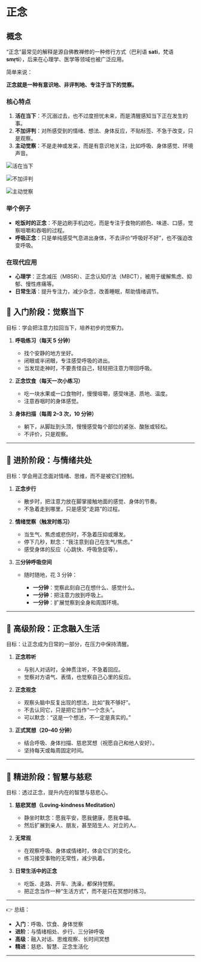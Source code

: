 # 正念

## 概念

“正念”最常见的解释是源自佛教禅修的一种修行方式（巴利语 **sati**，梵语 **smṛti**），后来在心理学、医学等领域也被广泛应用。

简单来说：

**正念就是一种有意识地、非评判地、专注于当下的觉察。**

### 核心特点

1. **活在当下**：不沉溺过去，也不过度担忧未来，而是清醒感知当下正在发生的事。
2. **不加评判**：对所感受到的情绪、想法、身体反应，不贴标签、不急于改变，只是观察。
3. **主动觉察**：不是走神或发呆，而是有意识地关注，比如呼吸、身体感觉、环境声音。

![活在当下](/mindfulness/活在当下.png)

![不加评判](/mindfulness/不加评判.png)

![主动觉察](/mindfulness/主动觉察.png)

### 举个例子

* **吃饭时的正念**：不是边刷手机边吃，而是专注于食物的颜色、味道、口感，觉察咀嚼和吞咽的过程。
* **呼吸正念**：只是单纯感受气息进出身体，不去评价“呼吸好不好”，也不强迫改变呼吸。

### 在现代应用

* **心理学**：正念减压（MBSR）、正念认知疗法（MBCT），被用于缓解焦虑、抑郁、慢性疼痛等。
* **日常生活**：提升专注力，减少杂念，改善睡眠，帮助情绪调节。


## 🌱 入门阶段：觉察当下

目标：学会把注意力拉回当下，培养初步的觉察力。

1. **呼吸练习（每天 5 分钟）**

   * 找个安静的地方坐好。
   * 闭眼或半闭眼，专注感受呼吸的进出。
   * 当发现走神时，不要责怪自己，轻轻把注意力带回呼吸。

2. **正念饮食（每天一次小练习）**

   * 吃一块水果或一口食物时，慢慢咀嚼，感受味道、质地、温度。
   * 注意吞咽时的身体感觉。

3. **身体扫描（每周 2–3 次，10 分钟）**

   * 躺下，从脚趾到头顶，慢慢感受每个部位的紧张、酸胀或轻松。
   * 不评价，只是观察。

---

## 🌿 进阶阶段：与情绪共处

目标：学会用正念面对情绪、思维，而不是被它们控制。

1. **正念步行**

   * 散步时，把注意力放在脚掌接触地面的感觉、身体的节奏。
   * 不急着走到哪里，只是感受“走路”的过程。

2. **情绪觉察（触发时练习）**

   * 当生气、焦虑或悲伤时，不急着压抑或爆发。
   * 停下几秒，默念：“我注意到自己在生气/焦虑。”
   * 感受身体的反应（心跳快、呼吸急促等）。

3. **三分钟呼吸空间**

   * 随时随地，花 3 分钟：

     * **一分钟**：觉察此刻自己在想什么、感觉什么。
     * **一分钟**：把注意力放到呼吸上。
     * **一分钟**：扩展觉察到全身和周围环境。

---

## 🌳 高级阶段：正念融入生活

目标：让正念成为日常的一部分，在压力中保持清醒。

1. **正念聆听**

   * 与别人对话时，全神贯注听，不急着回应。
   * 觉察对方语气、表情，也觉察自己心里的反应。

2. **正念观念**

   * 观察头脑中反复出现的想法，比如“我不够好”。
   * 不去认同它，只是把它当作“一个念头”。
   * 可以默念：“这是一个想法，不一定是真实的。”

3. **正式冥想（20–40 分钟）**

   * 结合呼吸、身体扫描、慈悲冥想（祝愿自己和他人安好）。
   * 坚持每天或每周固定时间。

---

## 🌌 精进阶段：智慧与慈悲

目标：透过正念，提升内在的智慧与慈悲心。

1. **慈悲冥想（Loving-kindness Meditation）**

   * 静坐时默念：愿我平安，愿我健康，愿我幸福。
   * 然后扩展到亲人、朋友，甚至陌生人、对立的人。

2. **无常观**

   * 在观察呼吸、身体或情绪时，体会它们的变化。
   * 练习接受事物的无常性，减少执着。

3. **日常生活中的正念**

   * 吃饭、走路、开车、洗澡，都保持觉察。
   * 把正念当作一种“生活方式”，而不是只在冥想时练习。

---

👉 总结：

* **入门**：呼吸、饮食、身体觉察
* **进阶**：与情绪相处、步行、三分钟呼吸
* **高级**：融入对话、思维观察、长时间冥想
* **精进**：慈悲、智慧、正念生活化

---